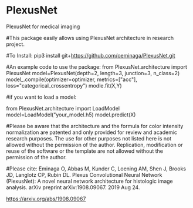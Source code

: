 # PlexusNet
PlexusNet for medical imaging

#This package easily allows using PlexusNet architecture in research project.

#To Install: pip3 install git+https://github.com/oeminaga/PlexusNet.git

#An example code to use the package: from PlexusNet.architecture import PlexusNet model=PlexusNet(depth=2, length=3, junction=3, n_class=2) model_.compile(optimizer=optimizer, metrics=["acc"], loss="categorical_crossentropy") modle.fit(X,Y)

#if you want to load a model:

from PlexusNet.architecture import LoadModel model=LoadModel("your_model.h5) model.predict(X)

#Please be aware that the architecture and the formula for color intensity normalization are patented and only provided for review and academic research purposes. The use for other purposes not listed here is not allowed without the permission of the author. Replication, modification or reuse of the software or the template are not allowed without the permission of the author.

#Please cite: 
Eminaga O, Abbas M, Kunder C, Loening AM, Shen J, Brooks JD, Langlotz CP, Rubin DL. Plexus Convolutional Neural Network (PlexusNet): A novel neural network architecture for histologic image analysis. arXiv preprint arXiv:1908.09067. 2019 Aug 24.

https://arxiv.org/abs/1908.09067
